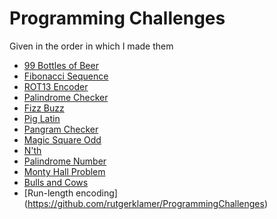 # Programming Challenges
Given in the order in which I made them
- [99 Bottles of Beer](https://github.com/rutgerklamer/ProgrammingChallenges/tree/master/99_Bottles_of_Beer)
- [Fibonacci Sequence](https://github.com/rutgerklamer/ProgrammingChallenges/tree/master/Fibonacci_Sequence)
- [ROT13 Encoder](https://github.com/rutgerklamer/ProgrammingChallenges/tree/master/Rot13)
- [Palindrome Checker](https://github.com/rutgerklamer/ProgrammingChallenges/tree/master/Palindrome)
- [Fizz Buzz](https://github.com/rutgerklamer/ProgrammingChallenges/tree/master/Fizz_Buzz)
- [Pig Latin](https://github.com/rutgerklamer/ProgrammingChallenges/tree/master/Pig_Latin)
- [Pangram Checker](https://github.com/rutgerklamer/ProgrammingChallenges/tree/master/Pangram)
- [Magic Square Odd](https://github.com/rutgerklamer/ProgrammingChallenges/tree/master/Magic_Square_Odd)
- [N'th](https://github.com/rutgerklamer/ProgrammingChallenges/tree/master/N-th)
- [Palindrome Number](https://github.com/rutgerklamer/ProgrammingChallenges/tree/master/Palindrome_Number)
- [Monty Hall Problem](https://github.com/rutgerklamer/ProgrammingChallenges/tree/master/Monty_Hall_Problem)
- [Bulls and Cows](https://github.com/rutgerklamer/ProgrammingChallenges/tree/master/Bulls_Cows)
- [Run-length encoding] (https://github.com/rutgerklamer/ProgrammingChallenges)

